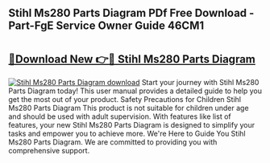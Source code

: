 ## Stihl Ms280 Parts Diagram PDf Free Download - Part-FgE Service Owner Guide 46CM1

# <h2><a href="http://dflrb0l.blite.top/?on=Stihl+Ms280+Parts+Diagram">🔗Download New 👉🔴 Stihl Ms280 Parts Diagram</a></h2>

[![Stihl Ms280 Parts Diagram download](https://i.imgur.com/lujVjoI.png)](http://dflrb0l.blite.top/?on=Stihl+Ms280+Parts+Diagram)
Start your journey with Stihl Ms280 Parts Diagram today! This user manual provides a detailed guide to help you get the most out of your product. Safety Precautions for Children Stihl Ms280 Parts Diagram This product is not suitable for children under age and should be used with adult supervision. With features like list of features, your new Stihl Ms280 Parts Diagram is designed to simplify your tasks and empower you to achieve more. We're Here to Guide You Stihl Ms280 Parts Diagram. We are committed to providing you with comprehensive support.
